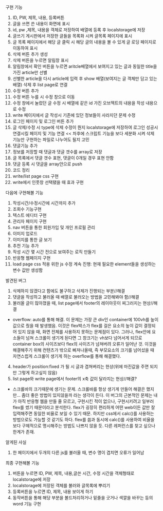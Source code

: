 구현 기능

1. ID, PW, 제목, 내용, 등록버튼
2. 글을 쓰면 쓴 내용이 화면에 표시
3. id, pw ,제목, 내용을 객체로 저장하여 배열에 등록 후 localstorage에 저장
4. 글쓰기 게시판에서 저장한 글들을 목록화 시켜 글목록 페이지에 표시
5. 글 목록 페이지에서 해당 글 클릭 시 해당 글의 내용을 볼 수 있게 글 로딩 페이지로 이동하여 표시
6. 삭제 버튼 추가 생성
7. 삭제 버튼을 누르면 알림창 표시
8. 알림창에서 확인 버튼을 누르면 aritcle배열에서 보여지고 있는 글과 동일한 title을 가진 article만 선별
9. 선별한 article을 다시 article에 입력 후 show 배열(보여지는 글 객체만 담고 있는 배열) 삭제 후 list page로 연결
10. 수정 버튼 추가
11. 수정 버튼 누를 시 수정 창으로 이동
12. 수정 창에서 눌렀던 글 수정 시 배열에 같은 id 가진 오브젝트의 내용을 작성 내용으로 수정
13. write 페이지에서 글 작성시 기존에 있던 정보들이 사라지던 문제 수정
14. 로그인 페이지 및 로그인 버튼 추가
15. 글 삭제/수정 시 type에 삭제 수정이 뭔지 localstorage에 저장하여 로그인 성공시 연결시킬 페이지 및 기능 연결 << 차후에 스크립트 기능을 보다 세분화 시켜 삭제 기능만 구현하는 파일로 나누어도 될지 고민
16. 댓글기능 추가
17. 정보를 저장할 때 댓글과 댓글 갯수를 array로 저장
18. 글 목록에서 댓글 갯수 표현, 댓글이 0개일 경우 표현 안함
19. 댓글 등록 시 댓글을 array안으로 push
20. 코드 정리
21. write/list page css 구현
22. write에서 인풋창 선택됐을 때 효과 구현

다음에 구현해볼 기능

1. 작성시간/수정시간에 시간까지 추가
2. 조회수 기능구현
3. 텍스트 에디터 구현
4. 관리자 페이지 구현
5. nav 버튼을 통한 회원가입 및 개인 프로필 관리
6. 이미지 업로드
7. 이미지를 통한 글 보기
8. 추천 기능 추가
9. 작성 시간 몇 시간 전으로 보여주는 로직 만들기
10. 반응형 웹페이지 구현
11. load page css 적용 위한 js 수정 계속 진행: 현재 필요한 element들을 생성하는 변수 값만 생성함

발견된 버그

1. 삭제하지 않겠다고 함에도 불구하고 삭제가 진행되는 부분//해결
2. 댓글을 작성하고 불러올 때 배열로 불러오는 방법을 고민해봐야 함//해결
3. 불러올 글이 많아졌을 때, list page에서 footer의 레이아웃이 찌그러지는 현상//해결

- overflow: auto를 통해 해결. 이 문제는 가장 큰 div인 container에 100vh를 높이 값으로 줬을 때 발생했음. 이것은 flex박스가 flex를 걸은 요소의 높이 값이 결정되어 있지 않을 때, 화면 전체를 사용하지 못하는 문제점이 있다. 그러나, flex안에 요소들이 넘쳐 스크롤이 생기게 된다면 그 창크기는 vh보다 넘어서게 되므로 container box의 사이즈보다 flex의 사이즈가 넘쳐버려 오류가 일어난 것. 이것을 해결해주기 위해 컨텐츠가 밖으로 삐져나올때, 즉 부모요소의 크기를 넘어섰을 때 자연스럽게 스크롤이 생기게 하는 overflow를 통해 해결했다.

4. header가 position:fixed 가 될 시 글과 겹쳐버리는 현상(위에 마진값을 주면 되지만 그렇게 하고싶지 않음)
5. list page와 write page에서 footer의 x축 값이 달라지는 현상//해결?

- 스크롤바의 크기때문에 생기는 문제. 스크롤바를 항상 생기게 만들어 해결은 했지만... 좀더 좋은 방법이 있지않을까 라는 생각이 든다. 이 버그의 근본적인 문제는 내가 아직 반응형 웹을 만들 줄 모르고, 구현시킨 적이 없으나, 구현시키려고 일부러 flex를 썼기 때문이라고 분석한다. flex가 굉장히 편리하게 어떤 web이든 값만 잘 입력해주면 동일한 비율로 보일 수 있기 때문. 하지만 css에서 calc()를 사용하는 방법으로도 가능할 것 같기도 하다. flex를 씀과 동시에 calc()를 사용하여 비율을 보다 구체적으로 명시해주는 방법도 나쁘지 않을 듯. 다른 레퍼런스를 찾고 싶으나 한계가 존재.

알게된 사실

1. 한 페이지에서 두개의 다른 js를 불러올 때, 변수 명이 겹치면 오류가 일어남

최종 구현해볼 기능

1. 버튼을 누르면 ID, PW, 제목, 내용,글쓴 시간, 수정 시간을 객체형태로 localstorage에 저장
2. localstorage에 저장된 객체를 불러와 글목록에 뿌리기
3. 등록버튼을 누르면 ID, 제목, 내용 보이게 하기
4. 동작버튼을 통해 해당 부분을 볼드처리하거나 밑줄을 긋거나 색깔을 바꾸는 등의 word 기능 구현
